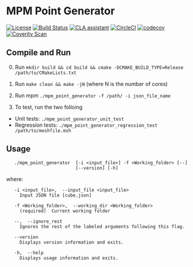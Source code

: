 # MPM Point Generator

[![License](https://img.shields.io/badge/license-MIT-blue.svg)](https://raw.githubusercontent.com/cb-geo/mpm-point-generator/develop/license.md)
[![Build Status](https://api.travis-ci.org/cb-geo/mpm-point-generator.svg?branch=develop)](https://api.travis-ci.org/cb-geo/mpm-point-generator.svg?branch=develop)
[![CLA assistant](https://cla-assistant.io/readme/badge/cb-geo/mpm-point-generator)](https://cla-assistant.io/cb-geo/mpm-point-generator)
[![CircleCI](https://circleci.com/gh/cb-geo/mpm-point-generator.svg?style=svg)](https://circleci.com/gh/cb-geo/mpm-point-generator)
[![codecov](https://codecov.io/gh/cb-geo/mpm-point-generator/branch/develop/graph/badge.svg)](https://codecov.io/gh/cb-geo/mpm-point-generator)
[![Coverity Scan](https://scan.coverity.com/projects/12790/badge.svg?flat=1)](https://scan.coverity.com/projects/cb-geo-mpm-point-generator)

## Compile and Run

0. Run `mkdir build && cd build && cmake -DCMAKE_BUILD_TYPE=Release /path/to/CMakeLists.txt`

1. Run `make clean && make -jN` (where N is the number of cores)

3. Run mpm `./mpm_point_generator -f /path/ -i json_file_name`

4. To test, run the two folloing
  * Unit tests: `./mpm_point_generator_unit_test`
  * Regression tests: `./mpm_point_generator_regression_test /path/to/meshfile.msh`

## Usage 
```
   ./mpm_point_generator  [-i <input_file>] -f <Working_folder> [--]
                          [--version] [-h]
```
where: 
```
   -i <input_file>,  --input_file <input_file>
     Input JSON file [cube.json]

   -f <Working_folder>,  --working_dir <Working_folder>
     (required)  Current working folder

   --,  --ignore_rest
     Ignores the rest of the labeled arguments following this flag.

   --version
     Displays version information and exits.

   -h,  --help
     Displays usage information and exits.
```
